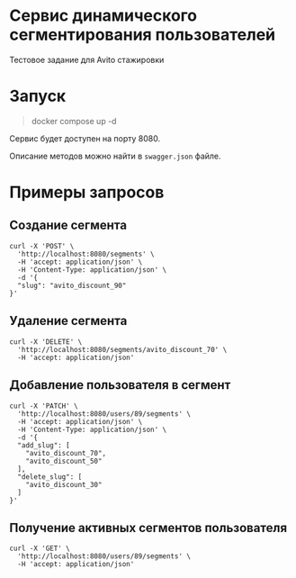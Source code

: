 # Сервис динамического сегментирования пользователей
Тестовое задание для Avito стажировки


# Запуск

> docker compose up -d

Сервис будет доступен на порту 8080.

Описание методов можно найти в `swagger.json` файле.

# Примеры запросов
## Создание сегмента

``` 
curl -X 'POST' \
  'http://localhost:8080/segments' \
  -H 'accept: application/json' \
  -H 'Content-Type: application/json' \
  -d '{
  "slug": "avito_discount_90"
}'
```
## Удаление сегмента
``` 
curl -X 'DELETE' \
  'http://localhost:8080/segments/avito_discount_70' \
  -H 'accept: application/json'
``` 
## Добавление пользователя в сегмент
``` 
curl -X 'PATCH' \
  'http://localhost:8080/users/89/segments' \
  -H 'accept: application/json' \
  -H 'Content-Type: application/json' \
  -d '{
  "add_slug": [
    "avito_discount_70",
    "avito_discount_50"
  ],
  "delete_slug": [
    "avito_discount_30"
  ]
}'
```
## Получение активных сегментов пользователя
```
curl -X 'GET' \
  'http://localhost:8080/users/89/segments' \
  -H 'accept: application/json'
```

